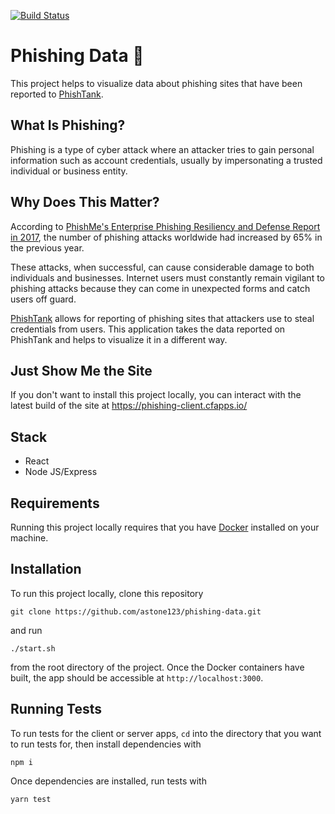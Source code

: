[![Build Status](https://travis-ci.org/astone123/phishing-data.svg?branch=master)](https://travis-ci.org/astone123/phishing-data)

# Phishing Data 🎣

This project helps to visualize data about phishing sites that have been reported to [PhishTank](http://www.phishtank.com/).

## What Is Phishing?

Phishing is a type of cyber attack where an attacker tries to gain personal information such as account credentials, usually by impersonating a trusted individual or business entity.

## Why Does This Matter?

According to [PhishMe's Enterprise Phishing Resiliency and Defense Report in 2017](https://cofense.com/wp-content/uploads/2017/11/Enterprise-Phishing-Resiliency-and-Defense-Report-2017.pdf), the number of phishing attacks worldwide had increased by 65% in the previous year. 

These attacks, when successful, can cause considerable damage to both individuals and businesses. Internet users must constantly remain vigilant to phishing attacks because they can come in unexpected forms and catch users off guard.

[PhishTank](http://www.phishtank.com/) allows for reporting of phishing sites that attackers use to steal credentials from users. This application takes the data reported on PhishTank and helps to visualize it in a different way.

## Just Show Me the Site

If you don't want to install this project locally, you can interact with the latest build of the site at https://phishing-client.cfapps.io/

## Stack
- React
- Node JS/Express

## Requirements

Running this project locally requires that you have [Docker](https://www.docker.com/) installed on your machine.

## Installation

To run this project locally, clone this repository

```
git clone https://github.com/astone123/phishing-data.git
```

and run

```
./start.sh
```

from the root directory of the project. Once the Docker containers have built, the app should be accessible at `http://localhost:3000`.

## Running Tests

To run tests for the client or server apps, `cd` into the directory that you want to run tests for, then install dependencies with 

```
npm i
```

Once dependencies are installed, run tests with
```
yarn test
```
